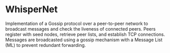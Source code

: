 # WhisperNet
Implementation of a Gossip protocol over a peer-to-peer network to broadcast messages and check the liveness of connected peers. Peers register with seed nodes, retrieve peer lists, and establish TCP connections. Messages are broadcasted using a gossip mechanism with a Message List (ML) to prevent redundant forwarding. 
